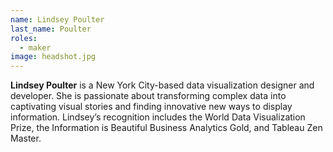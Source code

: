 ```yaml
---
name: Lindsey Poulter
last_name: Poulter
roles:
  - maker
image: headshot.jpg
---
```

**Lindsey Poulter** is a New York City-based data visualization designer and developer. She is passionate about transforming complex data into captivating visual stories and finding innovative new ways to display information. Lindsey’s recognition includes the World Data Visualization Prize, the Information is Beautiful Business Analytics Gold, and Tableau Zen Master.